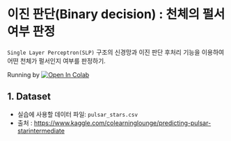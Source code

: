 # 이진 판단(Binary decision) : 천체의 펄서 여부 판정

```Single Layer Perceptron(SLP)``` 구조의 신경망과 이진 판단 후처리 기능을 이용하여 어떤 천체가 펄서인지 여부를 판정하기.

Running by [![Open In Colab](https://colab.research.google.com/assets/colab-badge.svg)](https://colab.research.google.com/github/DoranLyong/NalCoding-For-DeepLearning/blob/main/codes/01_SLP_Regression/abalone_regression.ipynb)



## 1.  Dataset 

* 실습에 사용할 데이터 파일: ```pulsar_stars.csv```
* 출처 : https://www.kaggle.com/colearninglounge/predicting-pulsar-starintermediate





